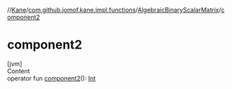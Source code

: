 //[Kane](../../index.md)/[com.github.jomof.kane.impl.functions](../index.md)/[AlgebraicBinaryScalarMatrix](index.md)/[component2](component2.md)



# component2  
[jvm]  
Content  
operator fun [component2](component2.md)(): [Int](https://kotlinlang.org/api/latest/jvm/stdlib/kotlin/-int/index.html)  



